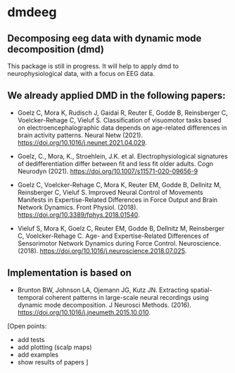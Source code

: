 # dmdeeg
## Decomposing eeg data with dynamic mode decomposition (dmd)

This package is still in progress. It will help to apply dmd to neurophysiological data, with a focus on EEG data.

## We already applied DMD in the following papers:

- Goelz C, Mora K, Rudisch J, Gaidai R, Reuter E, Godde B, Reinsberger C, Voelcker-Rehage C, Vieluf S. Classification of visuomotor tasks based on electroencephalographic data depends on age-related differences in brain activity patterns. Neural Netw (2021). https://doi.org/10.1016/j.neunet.2021.04.029.

- Goelz, C., Mora, K., Stroehlein, J.K. et al. Electrophysiological signatures of dedifferentiation differ between fit and less fit older adults. Cogn Neurodyn (2021). https://doi.org/10.1007/s11571-020-09656-9

- Goelz C, Voelcker-Rehage C, Mora K, Reuter EM, Godde B, Dellnitz M, Reinsberger C, Vieluf S. Improved Neural Control of Movements Manifests in Expertise-Related Differences in Force Output and Brain Network Dynamics. Front Physiol. (2018). https://doi.org/10.3389/fphys.2018.01540.

- Vieluf S, Mora K, Goelz C, Reuter EM, Godde B, Dellnitz M, Reinsberger C, Voelcker-Rehage C. Age- and Expertise-Related Differences of Sensorimotor Network Dynamics during Force Control. Neuroscience. (2018). https://doi.org/10.1016/j.neuroscience.2018.07.025. 

## Implementation is based on 
- Brunton BW, Johnson LA, Ojemann JG, Kutz JN. Extracting spatial-temporal coherent patterns in large-scale neural recordings using dynamic mode decomposition. J Neurosci Methods. (2016). https://doi.org/10.1016/j.jneumeth.2015.10.010.

[Open points: 
- add tests 
- add plotting (scalp maps)
- add examples
- show results of papers
]
